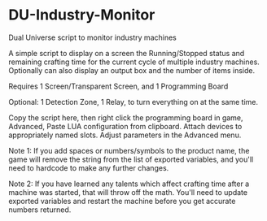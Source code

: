 # DU-Industry-Monitor
Dual Universe script to monitor industry machines

A simple script to display on a screen the Running/Stopped status and remaining crafting time for the current cycle of multiple industry machines. Optionally can also display an output box and the number of items inside.

Requires 1 Screen/Transparent Screen, and 1 Programming Board

Optional: 1 Detection Zone, 1 Relay, to turn everything on at the same time.

Copy the script here, then right click the programming board in game, Advanced, Paste LUA configuration from clipboard. Attach devices to appropriately named slots. Adjust parameters in the Advanced menu.

Note 1: If you add spaces or numbers/symbols to the product name, the game will remove the string from the list of exported variables, and you'll need to hardcode to make any further changes.

Note 2: If you have learned any talents which affect crafting time after a machine was started, that will throw off the math. You'll need to update exported variables and restart the machine before you get accurate numbers returned.
